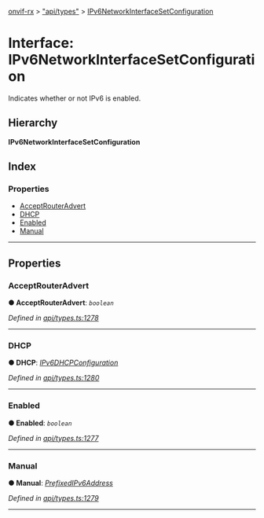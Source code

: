 [onvif-rx](../README.md) > ["api/types"](../modules/_api_types_.md) > [IPv6NetworkInterfaceSetConfiguration](../interfaces/_api_types_.ipv6networkinterfacesetconfiguration.md)

# Interface: IPv6NetworkInterfaceSetConfiguration

Indicates whether or not IPv6 is enabled.

## Hierarchy

**IPv6NetworkInterfaceSetConfiguration**

## Index

### Properties

* [AcceptRouterAdvert](_api_types_.ipv6networkinterfacesetconfiguration.md#acceptrouteradvert)
* [DHCP](_api_types_.ipv6networkinterfacesetconfiguration.md#dhcp)
* [Enabled](_api_types_.ipv6networkinterfacesetconfiguration.md#enabled)
* [Manual](_api_types_.ipv6networkinterfacesetconfiguration.md#manual)

---

## Properties

<a id="acceptrouteradvert"></a>

###  AcceptRouterAdvert

**● AcceptRouterAdvert**: *`boolean`*

*Defined in [api/types.ts:1278](https://github.com/patrickmichalina/onvif-rx/blob/1596479/src/api/types.ts#L1278)*

___
<a id="dhcp"></a>

###  DHCP

**● DHCP**: *[IPv6DHCPConfiguration](../enums/_api_types_.ipv6dhcpconfiguration.md)*

*Defined in [api/types.ts:1280](https://github.com/patrickmichalina/onvif-rx/blob/1596479/src/api/types.ts#L1280)*

___
<a id="enabled"></a>

###  Enabled

**● Enabled**: *`boolean`*

*Defined in [api/types.ts:1277](https://github.com/patrickmichalina/onvif-rx/blob/1596479/src/api/types.ts#L1277)*

___
<a id="manual"></a>

###  Manual

**● Manual**: *[PrefixedIPv6Address](_api_types_.prefixedipv6address.md)*

*Defined in [api/types.ts:1279](https://github.com/patrickmichalina/onvif-rx/blob/1596479/src/api/types.ts#L1279)*

___

